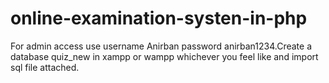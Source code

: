 # online-examination-systen-in-php
For admin access use username Anirban password anirban1234.Create a database quiz_new in xampp or wampp whichever you feel like and import sql file attached.
